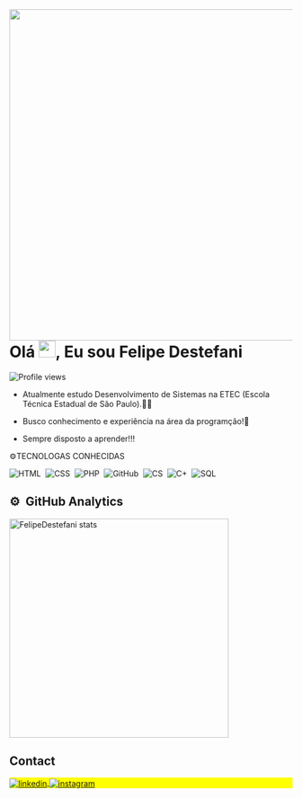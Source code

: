 <img align="right" height="590em" src="https://raw.githubusercontent.com/gist/DestfeaniF/547e33f00a42955da1dea039e910bd50/raw/36e96f064ca46496733cafee5eb0d102e5cec0b6/githubcard.svg"/>

<h1 align="left">Olá <img src="https://raw.githubusercontent.com/kaueMarques/kaueMarques/master/hi.gif" height="30px">, Eu sou Felipe Destefani</h1>

<p align="left"> <img src="https://komarev.com/ghpvc/?username=DestefaniF&color=green" alt="Profile views" /> </p>


- Atualmente estudo Desenvolvimento de Sistemas na ETEC (Escola Técnica Estadual de São Paulo).👨‍🎓

- Busco conhecimento e experiência na área da programção!👀

- Sempre disposto a aprender!!! 





⚙TECNOLOGAS CONHECIDAS

![HTML](https://img.shields.io/badge/-HTML-05122A?style=flat&logo=HTML5)&nbsp;
![CSS](https://img.shields.io/badge/-CSS-05122A?style=flat&logo=CSS3&logoColor=1572B6)&nbsp;
![PHP](https://img.shields.io/badge/-PHP-05122A?style=flat&logo=php)&nbsp;
![GitHub](https://img.shields.io/badge/-GitHub-05122A?style=flat&logo=github)&nbsp;
![CS](https://img.shields.io/badge/-CS-05122A?style=flat&logo=C#)&nbsp;
![C+](https://img.shields.io/badge/-C++-05122A?style=flat&logo=C#)&nbsp;
![SQL](https://img.shields.io/badge/-mySQL-05122A?style=flat&logo=mysql)&nbsp;



## ⚙️ &nbsp;GitHub Analytics

<p align="left">
<img width="390em" src="https://github-readme-stats.vercel.app/api?username=FelipeDestefani&show_icons=true&theme=vision-friendly-dark" alt="FelipeDestefani stats"/>
</p>


## Contact

<p align="left" style="background:yellow">


<a href="https://www.linkedin.com/in/felipe-destefani-961b65243" target="_blank">
  <img align="center" src="https://img.shields.io/badge/-FelipeDestefani-05122A?style=flat&logo=linkedin" alt="linkedin"/>
</a>
<a href="https://www.instagram.com/destefani.f" target="_blank">
 <img align="center" src="https://img.shields.io/badge/-FelipeDestefani-05122A?style=flat&logo=instagram" alt="instagram"/>
</a>

</p>




